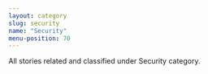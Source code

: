 ```yaml
---
layout: category
slug: security
name: "Security"
menu-position: 70
---
```


All stories related and classified under Security category.
